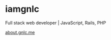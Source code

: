 # iamgnlc

Full stack web developer | JavaScript, Rails, PHP

[about.gnlc.me](https://about.gnlc.me/)
